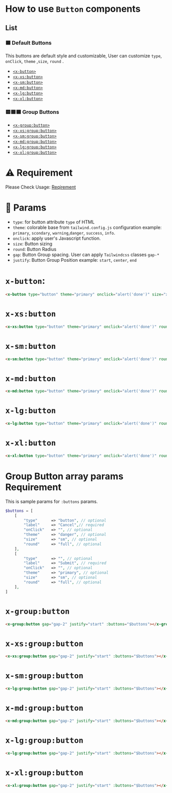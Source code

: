 # **How to use `Button` components**
## List
### 🟦 Default Buttons 
This buttons are default style and customizable, User can customize `type`, `onClick`, `theme` ,`size`, `round` .

-   [`<x-button>`](#x-button)
-   [`<x-xs:button>`](#x-xs:button)
-   [`<x-sm:button>`](#x-sm:button)
-   [`<x-md:button>`](#x-md:button)
-   [`<x-lg:button>`](#x-lg:button)
-   [`<x-xl:button>`](#x-xl:button)

### 🟨🟥🟦 Group Buttons 
-   [`<x-group:button>`](#x-group:button)
-   [`<x-xs:group:button>`](#x-xs:group:button)
-   [`<x-sm:group:button>`](#x-sm:group:button)
-   [`<x-md:group:button>`](#x-md:group:button)
-   [`<x-lg:group:button>`](#x-lg:group:button)
-   [`<x-xl:group:button>`](#x-xl:group:button)

# ⚠️ **Requirement**
Please Check Usage: [Reqirement](../../readme.md#2-usage) 

# 🔗 Params

-   `type`: for button attribute `type` of HTML 
-   `theme`: colorable base from `tailwind.config.js` configuration 
example:  `primary`, `scondary`, `warning`,`danger`, `success`, `info`.
-   `onclick`: apply user's Javascript function.
-   `size`: Button sizing
-   `round`: Button Radius
-   `gap`: Button Group spacing. User can apply `Tailwindcss` classes `gap-*`
-   `justify`: Button Group Position 
example: `start`, `center`, `end`


# `x-button`:
```html
<x-button type="button" theme="primary" onclick="alert('done')" size="xs" round="full"> Submit </x-button>
```
# `x-xs:button`

```html
<x-xs:button type="button" theme="primary" onclick="alert('done')" round="full"> Submit </x-xs:button>
```

# `x-sm:button`

```html
<x-sm:button type="button" theme="primary" onclick="alert('done')" round="full"> Submit </x-sm:button>
```

# `x-md:button`

```html
<x-md:button type="button" theme="primary" onclick="alert('done')" round="full"> Submit </x-md:button>
```

# `x-lg:button`

```html
<x-lg:button type="button" theme="primary" onclick="alert('done')" round="full"> Submit </x-lg:button>
```

# `x-xl:button`

```html
<x-xl:button type="button" theme="primary" onclick="alert('done')" round="full"> Submit </x-xl:button>
```

# Group Button array params Requirement
This is sample params for `:buttons` params.
```php
$buttons = [
    [
        "type"      => "button", // optional
        "label"     => "Cancel",// required
        "onClick"   => "", // optional
        "theme"     => "danger", // optional
        "size"      => "sm", // optional
        "round"     => "full", // optional
    ],
    [
        "type"      => "", // optional
        "label"     => "Submit", // required
        "onClick"   => "", // optional
        "theme"     => "primary", // optional
        "size"      => "sm", // optional
        "round"     => "full", // optional
    ],
]
```
# `x-group:button`

```html
<x-group:button gap="gap-2" justify="start" :buttons="$buttons"></x-group:button>
```

# `x-xs:group:button`
```html
<x-xs:group:button gap="gap-2" justify="start" :buttons="$buttons"></x-xs:group:button>
```

# `x-sm:group:button`
```html
<x-lg:group:button gap="gap-2" justify="start" :buttons="$buttons"></x-lg:group:button>
```

# `x-md:group:button`
```html
<x-md:group:button gap="gap-2" justify="start" :buttons="$buttons"></x-md:group:button>
```

# `x-lg:group:button`
```html
<x-lg:group:button gap="gap-2" justify="start" :buttons="$buttons"></x-lg:group:button>
```

# `x-xl:group:button`
```html
<x-xl:group:button gap="gap-2" justify="start" :buttons="$buttons"></x-xl:group:button>
```
